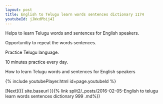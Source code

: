 ```yaml
---
layout: post
title: English to Telugu learn words sentences dictionary 1174 
youtubeId: jJWxdPbij4I
---
```

 
 
Helps to learn Telugu words and sentences for English speakers.

Opportunitiy to repeat the words sentences. 

Practice Telugu language. 
 
10 minutes practice every day. 
 
How to learn Telugu words and sentences for English speakers 
 
{% include youtubePlayer.html id=page.youtubeId %}
 
 
[Next]({{ site.baseurl }}{% link  split2/_posts/2016-02-05-English to telugu learn words sentences dictionary 999 .md%})
 
